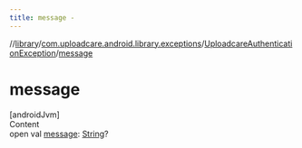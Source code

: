 ```yaml
---
title: message -
---
```

//[library](../../index.md)/[com.uploadcare.android.library.exceptions](../index.md)/[UploadcareAuthenticationException](index.md)/[message](message.md)



# message  
[androidJvm]  
Content  
open val [message](message.md): [String](https://kotlinlang.org/api/latest/jvm/stdlib/kotlin/-string/index.html)?  



